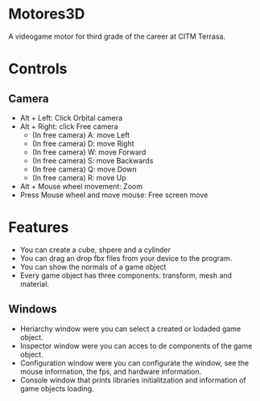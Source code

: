 # Motores3D
A videogame motor for third grade of the career at CITM Terrasa.


# Controls

## Camera

- Alt + Left: Click Orbital camera
- Alt + Right: click Free camera
  - (In free camera) A: move Left
  - (In free camera) D: move Right
  - (In free camera) W: move Forward
  - (In free camera) S: move Backwards
  - (In free camera) Q: move Down
  - (In free camera) R: move Up
- Alt + Mouse wheel movement: Zoom
- Press Mouse wheel and move mouse: Free screen move

# Features

- You can create a cube, shpere and a cylinder
- You can drag an drop fbx files from your device to the program.
- You can show the normals of a game object
- Every game object has three components: transform, mesh and material.

## Windows

- Heriarchy window were you can select a created or lodaded game object.
- Inspector window were you can acces to de components of the game object.
- Configuration window were you can configurate the window, see the mouse information, the fps, and hardware information.
- Console window that prints libraries initialitzation and information of game objects loading.
